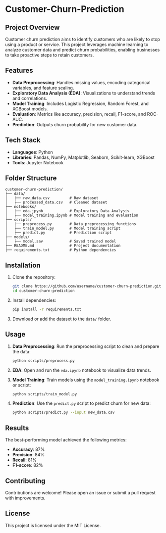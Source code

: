# Customer-Churn-Prediction

## Project Overview
Customer churn prediction aims to identify customers who are likely to stop using a product or service. This project leverages machine learning to analyze customer data and predict churn probabilities, enabling businesses to take proactive steps to retain customers.

## Features
- **Data Preprocessing**: Handles missing values, encoding categorical variables, and feature scaling.
- **Exploratory Data Analysis (EDA)**: Visualizations to understand trends and correlations.
- **Model Training**: Includes Logistic Regression, Random Forest, and XGBoost models.
- **Evaluation**: Metrics like accuracy, precision, recall, F1-score, and ROC-AUC.
- **Prediction**: Outputs churn probability for new customer data.

## Tech Stack
- **Languages**: Python
- **Libraries**: Pandas, NumPy, Matplotlib, Seaborn, Scikit-learn, XGBoost
- **Tools**: Jupyter Notebook

## Folder Structure
```plaintext
customer-churn-prediction/
├── data/
│   ├── raw_data.csv         # Raw dataset
│   ├── processed_data.csv   # Cleaned dataset
├── notebooks/
│   ├── eda.ipynb            # Exploratory Data Analysis
│   ├── model_training.ipynb # Model training and evaluation
├── scripts/
│   ├── preprocess.py        # Data preprocessing functions
│   ├── train_model.py       # Model training script
│   ├── predict.py           # Prediction script
├── models/
│   ├── model.sav            # Saved trained model
├── README.md                # Project documentation
├── requirements.txt         # Python dependencies
```

## Installation
1. Clone the repository:
   ```bash
   git clone https://github.com/username/customer-churn-prediction.git
   cd customer-churn-prediction
   ```
2. Install dependencies:
   ```bash
   pip install -r requirements.txt
   ```
3. Download or add the dataset to the `data/` folder.

## Usage
1. **Data Preprocessing**:
   Run the preprocessing script to clean and prepare the data:
   ```bash
   python scripts/preprocess.py
   ```

2. **EDA**:
   Open and run the `eda.ipynb` notebook to visualize data trends.

3. **Model Training**:
   Train models using the `model_training.ipynb` notebook or script:
   ```bash
   python scripts/train_model.py
   ```

4. **Prediction**:
   Use the `predict.py` script to predict churn for new data:
   ```bash
   python scripts/predict.py --input new_data.csv
   ```

## Results
The best-performing model achieved the following metrics:
- **Accuracy**: 87%
- **Precision**: 84%
- **Recall**: 81%
- **F1-score**: 82%

## Contributing
Contributions are welcome! Please open an issue or submit a pull request with improvements.

## License
This project is licensed under the MIT License.
